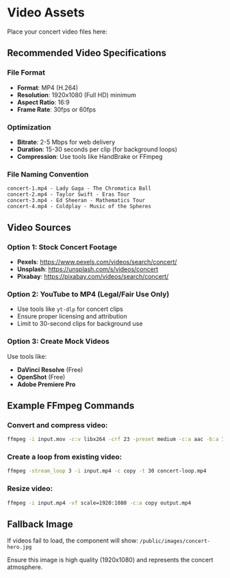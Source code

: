# Video Assets

Place your concert video files here:

## Recommended Video Specifications

### File Format
- **Format**: MP4 (H.264)
- **Resolution**: 1920x1080 (Full HD) minimum
- **Aspect Ratio**: 16:9
- **Frame Rate**: 30fps or 60fps

### Optimization
- **Bitrate**: 2-5 Mbps for web delivery
- **Duration**: 15-30 seconds per clip (for background loops)
- **Compression**: Use tools like HandBrake or FFmpeg

### File Naming Convention
```
concert-1.mp4 - Lady Gaga - The Chromatica Ball
concert-2.mp4 - Taylor Swift - Eras Tour
concert-3.mp4 - Ed Sheeran - Mathematics Tour
concert-4.mp4 - Coldplay - Music of the Spheres
```

## Video Sources

### Option 1: Stock Concert Footage
- **Pexels**: https://www.pexels.com/videos/search/concert/
- **Unsplash**: https://unsplash.com/s/videos/concert
- **Pixabay**: https://pixabay.com/videos/search/concert/

### Option 2: YouTube to MP4 (Legal/Fair Use Only)
- Use tools like `yt-dlp` for concert clips
- Ensure proper licensing and attribution
- Limit to 30-second clips for background use

### Option 3: Create Mock Videos
Use tools like:
- **DaVinci Resolve** (Free)
- **OpenShot** (Free)
- **Adobe Premiere Pro**

## Example FFmpeg Commands

### Convert and compress video:
```bash
ffmpeg -i input.mov -c:v libx264 -crf 23 -preset medium -c:a aac -b:a 128k -movflags +faststart concert-1.mp4
```

### Create a loop from existing video:
```bash
ffmpeg -stream_loop 3 -i input.mp4 -c copy -t 30 concert-loop.mp4
```

### Resize video:
```bash
ffmpeg -i input.mp4 -vf scale=1920:1080 -c:a copy output.mp4
```

## Fallback Image

If videos fail to load, the component will show:
`/public/images/concert-hero.jpg`

Ensure this image is high quality (1920x1080) and represents the concert atmosphere.